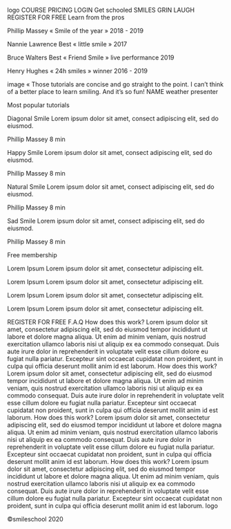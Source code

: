 logo
COURSE
PRICING
LOGIN
Get schooled
SMILES GRIN LAUGH REGISTER FOR FREE
Learn from the pros

Phillip Massey
« Smile of the year » 2018 - 2019


Nannie Lawrence
Best « little smile » 2017


Bruce Walters
Best « Friend Smile » live performance 2019


Henry Hughes
« 24h smiles » winner 2016 - 2019

image
« Those tutorials are concise and go straight to the point. I can’t think of a better place to learn smiling. And it’s so fun!
NAME
weather presenter

Most popular tutorials

Diagonal Smile
Lorem ipsum dolor sit amet, consect adipiscing elit, sed do eiusmod.


Phillip Massey
8 min


Happy Smile
Lorem ipsum dolor sit amet, consect adipiscing elit, sed do eiusmod.


Phillip Massey
8 min


Natural Smile
Lorem ipsum dolor sit amet, consect adipiscing elit, sed do eiusmod.


Phillip Massey
8 min


Sad Smile
Lorem ipsum dolor sit amet, consect adipiscing elit, sed do eiusmod.


Phillip Massey
8 min

Free membership

Lorem Ipsum
Lorem ipsum dolor sit amet, consectetur adipiscing elit.


Lorem Ipsum
Lorem ipsum dolor sit amet, consectetur adipiscing elit.


Lorem Ipsum
Lorem ipsum dolor sit amet, consectetur adipiscing elit.


Lorem Ipsum
Lorem ipsum dolor sit amet, consectetur adipiscing elit.

REGISTER FOR FREE
F.A.Q
How does this work?
Lorem ipsum dolor sit amet, consectetur adipiscing elit, sed do eiusmod tempor incididunt ut labore et dolore magna aliqua. Ut enim ad minim veniam, quis nostrud exercitation ullamco laboris nisi ut aliquip ex ea commodo consequat. Duis aute irure dolor in reprehenderit in voluptate velit esse cillum dolore eu fugiat nulla pariatur. Excepteur sint occaecat cupidatat non proident, sunt in culpa qui officia deserunt mollit anim id est laborum.
How does this work?
Lorem ipsum dolor sit amet, consectetur adipiscing elit, sed do eiusmod tempor incididunt ut labore et dolore magna aliqua. Ut enim ad minim veniam, quis nostrud exercitation ullamco laboris nisi ut aliquip ex ea commodo consequat. Duis aute irure dolor in reprehenderit in voluptate velit esse cillum dolore eu fugiat nulla pariatur. Excepteur sint occaecat cupidatat non proident, sunt in culpa qui officia deserunt mollit anim id est laborum.
How does this work?
Lorem ipsum dolor sit amet, consectetur adipiscing elit, sed do eiusmod tempor incididunt ut labore et dolore magna aliqua. Ut enim ad minim veniam, quis nostrud exercitation ullamco laboris nisi ut aliquip ex ea commodo consequat. Duis aute irure dolor in reprehenderit in voluptate velit esse cillum dolore eu fugiat nulla pariatur. Excepteur sint occaecat cupidatat non proident, sunt in culpa qui officia deserunt mollit anim id est laborum.
How does this work?
Lorem ipsum dolor sit amet, consectetur adipiscing elit, sed do eiusmod tempor incididunt ut labore et dolore magna aliqua. Ut enim ad minim veniam, quis nostrud exercitation ullamco laboris nisi ut aliquip ex ea commodo consequat. Duis aute irure dolor in reprehenderit in voluptate velit esse cillum dolore eu fugiat nulla pariatur. Excepteur sint occaecat cupidatat non proident, sunt in culpa qui officia deserunt mollit anim id est laborum.
logo
  
©smileschool 2020

